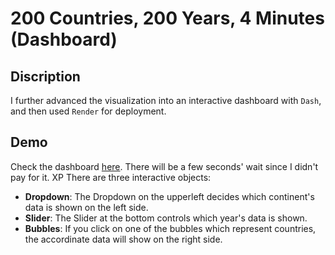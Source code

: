# 200 Countries, 200 Years, 4 Minutes (Dashboard)

## Discription
I further advanced the visualization into an interactive dashboard with `Dash`, and then used `Render` for deployment. 

## Demo
Check the dashboard [here](https://gapminder-clone-interface.onrender.com). There will be a few seconds' wait since I didn't pay for it. XP
There are three interactive objects:
- **Dropdown**: The Dropdown on the upperleft decides which continent's data is shown on the left side.
- **Slider**: The Slider at the bottom controls which year's data is shown. 
- **Bubbles**: If you click on one of the bubbles which represent countries, the accordinate data will show on the right side. 
